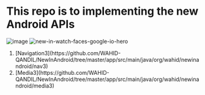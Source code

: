 # This repo is to implementing the new Android APIs
![image](https://github.com/user-attachments/assets/d25c60ad-a2df-4659-99f1-a7ba8a74ed14)
![new-in-watch-faces-google-io-hero](https://github.com/user-attachments/assets/6f10209a-2419-41f5-a3e8-3d434102e73d)

<ol>
  <li> [Navigation3](https://github.com/WAHID-QANDIL/NewInAndroid/tree/master/app/src/main/java/org/wahid/newinandroid/nav3) </li>
  <li> [Media3](https://github.com/WAHID-QANDIL/NewInAndroid/tree/master/app/src/main/java/org/wahid/newinandroid/media3) </li>
  
</ol>
